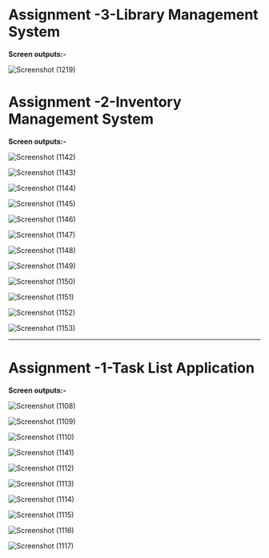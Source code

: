 # Assignment -3-Library Management System
**Screen outputs:-**

![Screenshot (1219)](https://github.com/PravinKharat26/.Net-Trainee/assets/150601575/7ab42106-5cb9-44b4-b05d-24247ad63fd4)




# Assignment -2-Inventory Management System
**Screen outputs:-**

![Screenshot (1142)](https://github.com/PravinKharat26/.Net-Trainee/assets/150601575/60c5193b-3744-4d25-8f71-a85c2e264f43)

![Screenshot (1143)](https://github.com/PravinKharat26/.Net-Trainee/assets/150601575/27914e14-c1da-4ff4-a8e8-249d6ff13677)

![Screenshot (1144)](https://github.com/PravinKharat26/.Net-Trainee/assets/150601575/fb60830f-a2f5-4ca0-b570-90572d9c7147)

![Screenshot (1145)](https://github.com/PravinKharat26/.Net-Trainee/assets/150601575/aa30ff4e-0a65-42ee-aa16-83a6bc83bc3b)

![Screenshot (1146)](https://github.com/PravinKharat26/.Net-Trainee/assets/150601575/21ca51b2-1492-46f2-b4cb-b0bd8f9cf9f7)

![Screenshot (1147)](https://github.com/PravinKharat26/.Net-Trainee/assets/150601575/b7dad052-d039-44da-bb29-c6cace3b2d2f)

![Screenshot (1148)](https://github.com/PravinKharat26/.Net-Trainee/assets/150601575/9aca06a3-482f-4e0b-992a-819edcb74481)

![Screenshot (1149)](https://github.com/PravinKharat26/.Net-Trainee/assets/150601575/94d3eabb-5d2f-473a-ab1e-5be60bb11b27)

![Screenshot (1150)](https://github.com/PravinKharat26/.Net-Trainee/assets/150601575/4a4fdfb6-cb56-4066-bb06-f43ed5f20625)

![Screenshot (1151)](https://github.com/PravinKharat26/.Net-Trainee/assets/150601575/f59f9a70-55f2-4529-8c45-cf13ebe1c456)

![Screenshot (1152)](https://github.com/PravinKharat26/.Net-Trainee/assets/150601575/dd467b75-7b29-4c29-9bcd-08f9927f55f4)

![Screenshot (1153)](https://github.com/PravinKharat26/.Net-Trainee/assets/150601575/a97f593c-4504-451f-bf3a-b869c36ecc22)

------------------------------------------------------------------------------------------------------------------------------------------------------------------------------------------------------------



# Assignment -1-Task List Application


**Screen outputs:-**

![Screenshot (1108)](https://github.com/PravinKharat26/.Net-Trainee/assets/150601575/91d9dce7-d27e-4029-bf68-8eb6a7864a8c)

![Screenshot (1109)](https://github.com/PravinKharat26/.Net-Trainee/assets/150601575/e4659dd2-d7f5-4102-8534-f077224a3409)

![Screenshot (1110)](https://github.com/PravinKharat26/.Net-Trainee/assets/150601575/cdcac77b-bdef-4b81-b221-1db21e490f42)

![Screenshot (1141)](https://github.com/PravinKharat26/.Net-Trainee/assets/150601575/ecae5f7a-7538-448c-a771-e62927b56899)

![Screenshot (1112)](https://github.com/PravinKharat26/.Net-Trainee/assets/150601575/fcdf88c1-6ec3-4608-946c-d7b2ae1afe45)

![Screenshot (1113)](https://github.com/PravinKharat26/.Net-Trainee/assets/150601575/64a25a3d-4180-4ac1-8dae-9a5c8952d5bf)

![Screenshot (1114)](https://github.com/PravinKharat26/.Net-Trainee/assets/150601575/6c17c403-d04c-442d-9827-4ceed4001232)

![Screenshot (1115)](https://github.com/PravinKharat26/.Net-Trainee/assets/150601575/1b065fde-a8ec-4fa7-9d53-52ddc871a818)

![Screenshot (1116)](https://github.com/PravinKharat26/.Net-Trainee/assets/150601575/f6bcef1f-0ee5-401b-a532-3e6966fcc6bf)

![Screenshot (1117)](https://github.com/PravinKharat26/.Net-Trainee/assets/150601575/ab91cae2-bdf9-4892-8dc4-7bbc1678842c)
